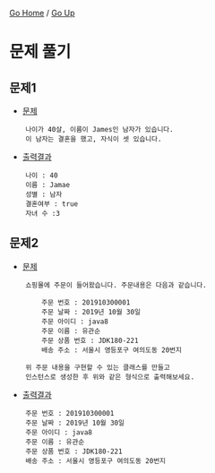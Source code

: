 [Go Home](https://github.com/devJRL/CodeLab-JAVA-Basic#codelab-java-basic) / [Go Up](..#3-문제-풀기-1)

# 문제 풀기

## 문제1

- [문제](./Question1.java#L11)

```
	나이가 40살, 이름이 James인 남자가 있습니다.
	이 남자는 결혼을 했고, 자식이 셋 있습니다.
```

- [출력결과](./Question1_run.java#L15)

```
	나이 : 40
	이름 : Jamae
	성별 : 남자
	결혼여부 : true
	자녀 수 :3
```

## 문제2

- [문제](./Question2.java#L12)

```
	쇼핑몰에 주문이 들어왔습니다. 주문내용은 다음과 같습니다.
	
		주문 번호 : 201910300001
		주문 날짜 : 2019년 10월 30일
		주문 아이디 : java8
		주문 이름 : 유관순
		주문 상품 번호 : JDK180-221
		배송 주소 : 서울시 영등포구 여의도동 20번지
		
	위 주문 내용을 구현할 수 있는 클래스를 만들고
	인스턴스로 생성한 후 위와 같은 형식으로 출력해보세요.
```

- [출력결과](./Question2_run.java#L16)

```
	주문 번호 : 201910300001
	주문 날짜 : 2019년 10월 30일
	주문 아이디 : java8
	주문 이름 : 유관순
	주문 상품 번호 : JDK180-221
	배송 주소 : 서울시 영등포구 여의도동 20번지
```